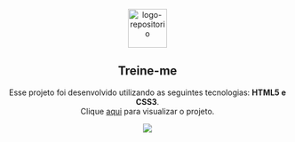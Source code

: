 <p align="center"> <img src="https://github.com/alvesvn/unique-designs/assets/96539606/a8f1fcf0-d661-4c9a-a8cf-b95651b4ae89" alt="logo-repositorio" height="70" /></center>

<h2 align="center">Treine-me</h2>

<p align="center">Esse projeto foi desenvolvido utilizando as seguintes tecnologias: <strong>HTML5 e CSS3</strong>.
  <br>Clique <a href="https://treineme-six.vercel.app/" target="_blank">aqui</a> para visualizar o projeto.
</p>
<p align="center">
<img src="https://github.com/alvesvn/treine-me/assets/96539606/c7a7aede-45d3-4bee-b485-692746bf2294">
</center>

